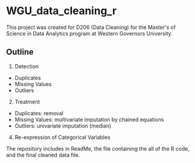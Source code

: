 # WGU_data_cleaning_r

This project was created for D206 (Data Cleaning) for the Master's of Science in Data Analytics program at Western Governors University.

## Outline
1. Detection
  * Duplicates
  * Missing Values
  * Outliers
2. Treatment
  * Duplicates: removal
  * Missing Values: multivariate imputation by chained equations
  * Outliers: univariate imputation (median)
4. Re-expression of Categorical Variables

The repository includes in ReadMe, the file containing the all of the R code, and the final cleaned data file.
